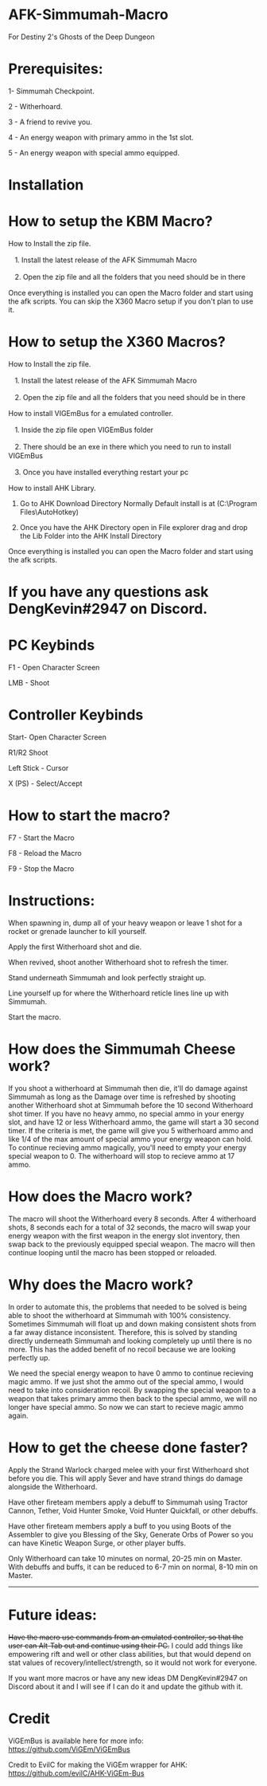 # AFK-Simmumah-Macro
For Destiny 2's Ghosts of the Deep Dungeon

# Prerequisites:

1- Simmumah Checkpoint.

2 - Witherhoard.

3 - A friend to revive you.

4 - An energy weapon with primary ammo in the 1st slot.

5 - An energy weapon with special ammo equipped.

# Installation
# How to setup the KBM Macro?
How to Install the zip file.

ㅤ1. Install the latest release of the AFK Simmumah Macro

ㅤ2. Open the zip file and all the folders that you need should be in there

Once everything is installed you can open the Macro folder and start using the afk scripts. You can skip the X360 Macro setup if you don't plan to use it.

# How to setup the X360 Macros?
How to Install the zip file.

ㅤ1. Install the latest release of the AFK Simmumah Macro

ㅤ2. Open the zip file and all the folders that you need should be in there

How to install VIGEmBus for a emulated controller.

ㅤ1. Inside the zip file open VIGEmBus folder

ㅤ2. There should be an exe in there which you need to run to install VIGEmBus

ㅤ3. Once you have installed everything restart your pc

How to install AHK Library.

 1. Go to AHK Download Directory Normally Default install is at (C:\Program Files\AutoHotkey)

 2. Once you have the AHK Directory open in File explorer drag and drop the Lib Folder into the AHK Install Directory

Once everything is installed you can open the Macro folder and start using the afk scripts.

# If you have any questions ask DengKevin#2947 on Discord.

# PC Keybinds

F1 - Open Character Screen

LMB - Shoot

# Controller Keybinds
Start- Open Character Screen

R1/R2 Shoot

Left Stick - Cursor

X (PS) - Select/Accept

# How to start the macro?

F7 - Start the Macro

F8 - Reload the Macro

F9 - Stop the Macro

# Instructions:

When spawning in, dump all of your heavy weapon or leave 1 shot for a rocket or grenade launcher to kill yourself.

Apply the first Witherhoard shot and die.

When revived, shoot another Witherhoard shot to refresh the timer.

Stand underneath Simmumah and look perfectly straight up.

Line yourself up for where the Witherhoard reticle lines line up with Simmumah.

Start the macro.

# How does the Simmumah Cheese work?

If you shoot a witherhoard at Simmumah then die, it'll do damage against Simmumah as long as the Damage over time is refreshed by shooting another Witherhoard shot at Simmumah before the 10 second Witherhoard shot timer.
If you have no heavy ammo, no special ammo in your energy slot, and have 12 or less Witherhoard ammo, the game will start a 30 second timer. If the criteria is met, the game will give you 5 witherhoard ammo and like 1/4 of the max amount of special ammo your energy weapon can hold.
To continue recieving ammo magically, you'll need to empty your energy special weapon to 0.
The witherhoard will stop to recieve ammo at 17 ammo.

# How does the Macro work?

The macro will shoot the Witherhoard every 8 seconds.
After 4 witherhoard shots, 8 seconds each for a total of 32 seconds, the macro will swap your energy weapon with the first weapon in the energy slot inventory, then swap back to the previously equipped special weapon.
The macro will then continue looping until the macro has been stopped or reloaded.

# Why does the Macro work?

In order to automate this, the problems that needed to be solved is being able to shoot the witherhoard at Simmumah with 100% consistency. Sometimes Simmumah will float up and down making consistent shots from a far away distance inconsistent. 
Therefore, this is solved by standing directly underneath Simmumah and looking completely up until there is no more. This has the added benefit of no recoil because we are looking perfectly up.

We need the special energy weapon to have 0 ammo to continue recieving magic ammo. If we just shot the ammo out of the special ammo, I would need to take into consideration recoil. By swapping the special weapon to a weapon that takes primary ammo then back to the special ammo, we will no longer have special ammo. 
So now we can start to recieve magic ammo again.

# How to get the cheese done faster?

Apply the Strand Warlock charged melee with your first Witherhoard shot before you die. This will apply Sever and have strand things do damage alongside the Witherhoard.

Have other fireteam members apply a debuff to Simmumah using Tractor Cannon, Tether, Void Hunter Smoke, Void Hunter Quickfall, or other debuffs.

Have other fireteam members apply a buff to you using Boots of the Assembler to give you Blessing of the Sky, Generate Orbs of Power so you can have Kinetic Weapon Surge, or other player buffs.

Only Witherhoard can take 10 minutes on normal, 20-25 min on Master.
With debuffs and buffs, it can be reduced to 6-7 min on normal, 8-10 min on Master.

________________________________________________________________________________________________________________________________________________________________________________________________________________________________________________________________________________________________________________________

# Future ideas:
~~Have the macro use commands from an emulated controller, so that the user can Alt-Tab out and continue using their PC.~~
I could add things like empowering rift and well or other class abilities, but that would depend on stat values of recovery/intellect/strength, so it would not work for everyone.

If you want more macros or have any new ideas DM DengKevin#2947 on Discord about it and I will see if I can do it and update the github with it.

# Credit
ViGEmBus is available here for more info: https://github.com/ViGEm/ViGEmBus

Credit to EvilC for making the ViGEm wrapper for AHK: https://github.com/evilC/AHK-ViGEm-Bus
